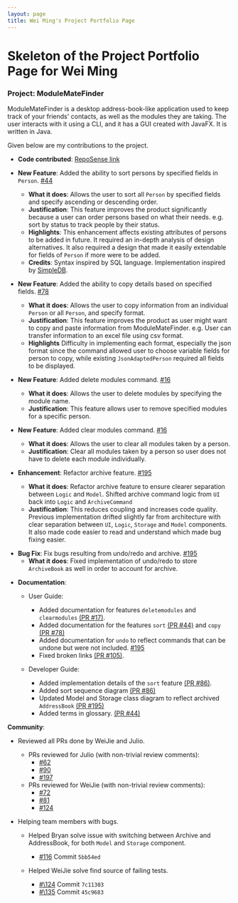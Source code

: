 ```yaml
---
layout: page
title: Wei Ming's Project Portfolio Page
---
```

# Skeleton of the Project Portfolio Page for Wei Ming

### Project: ModuleMateFinder

ModuleMateFinder is a desktop address-book-like application used to keep track of your friends' contacts, as well as the modules they are taking. The user interacts with it using a CLI, and it has a GUI created with JavaFX. It is written in Java.

Given below are my contributions to the project.

* **Code contributed**: [RepoSense link](https://nus-cs2103-ay2122s2.github.io/tp-dashboard/?search=&sort=groupTitle&sortWithin=title&timeframe=commit&mergegroup=&groupSelect=groupByRepos&breakdown=true&checkedFileTypes=docs~functional-code~test-code~other&since=2022-02-18&tabOpen=true&tabType=authorship&tabAuthor=lawwm&tabRepo=AY2122S2-CS2103T-T13-4%2Ftp%5Bmaster%5D&authorshipIsMergeGroup=false&authorshipFileTypes=docs~functional-code~test-code&authorshipIsBinaryFileTypeChecked=false)


* **New Feature**: Added the ability to sort persons by specified fields in `Person`. [#44](https://github.com/AY2122S2-CS2103T-T13-4/tp/pull/44)
  - **What it does**: Allows the user to sort all `Person` by specified fields and specify ascending or descending order.
  - **Justification**: This feature improves the product significantly because a user can order persons based on what their needs. e.g. sort by status to track people by their status.
  - **Highlights**: This enhancement affects existing attributes of persons to be added in future. It required an in-depth analysis of design alternatives. It also required a design that made it easily extendable for fields of `Person` if more were to be added.
  - **Credits**: Syntax inspired by SQL language. Implementation inspired by [SimpleDB](http://cs.bc.edu/~sciore/simpledb/).


* **New Feature**: Added the ability to copy details based on specified fields. [#78](https://github.com/AY2122S2-CS2103T-T13-4/tp/pull/78)
  - **What it does**: Allows the user to copy information from an individual `Person` or all `Person`, and specify format.
  - **Justification**: This feature improves the product as user might want to copy and paste information from ModuleMateFinder. 
    e.g. User can transfer information to an excel file using csv format.
  - **Highlights** Difficulty in implementing each format, especially the json format since the command 
  allowed user to choose variable fields for person to copy, while existing `JsonAdaptedPerson` required all fields to be displayed.
  

* **New Feature**: Added delete modules command. [#16](https://github.com/AY2122S2-CS2103T-T13-4/tp/pull/16)
  - **What it does**: Allows the user to delete modules by specifying the module name.
  - **Justification**: This feature allows user to remove specified modules for a specific person.


* **New Feature**: Added clear modules command. [#16](https://github.com/AY2122S2-CS2103T-T13-4/tp/pull/16)
  - **What it does**: Allows the user to clear all modules taken by a person.
  - **Justification**: Clear all modules taken by a person so user does not have to delete each module individually. 
  

* **Enhancement**: Refactor archive feature. [\#195](https://github.com/AY2122S2-CS2103T-T13-4/tp/pull/195)
  - **What it does**: Refactor archive feature to ensure clearer separation between `Logic` and `Model`. Shifted archive command logic from `UI` back into `Logic` and `ArchiveCommand` 
  - **Justification**: This reduces coupling and increases code quality. Previous implementation drifted slightly far from architecture with clear separation between `UI`, `Logic`, `Storage` and `Model` components.
  It also made code easier to read and understand which made bug fixing easier.

- **Bug Fix**: Fix bugs resulting from undo/redo and archive. [\#195](https://github.com/AY2122S2-CS2103T-T13-4/tp/pull/195)
  - **What it does**: Fixed implementation of undo/redo to store `ArchiveBook` as well in order to account for archive.

  

* **Documentation**:
  - User Guide:
    - Added documentation for features `deletemodules` and `clearmodules` [(PR #17)](https://github.com/AY2122S2-CS2103T-T13-4/tp/pull/17).
    - Added documentation for the features `sort` [(PR #44)](https://github.com/AY2122S2-CS2103T-T13-4/tp/pull/44) and `copy` [(PR #78)](https://github.com/AY2122S2-CS2103T-T13-4/tp/pull/78)
    - Added documentation for `undo` to reflect commands that can be undone but were not included. [\#195](https://github.com/AY2122S2-CS2103T-T13-4/tp/pull/195)
    - Fixed broken links [(PR #105)](https://github.com/AY2122S2-CS2103T-T13-4/tp/pull/105). 

  - Developer Guide:
    - Added implementation details of the `sort` feature [(PR #86)](https://github.com/AY2122S2-CS2103T-T13-4/tp/pull/86).
    - Added sort sequence diagram [(PR #86)](https://github.com/AY2122S2-CS2103T-T13-4/tp/pull/86)
    - Updated Model and Storage class diagram to reflect archived `AddressBook` [(PR #195)](https://github.com/AY2122S2-CS2103T-T13-4/tp/pull/195)
    - Added terms in glossary. [(PR #44)](https://github.com/AY2122S2-CS2103T-T13-4/tp/pull/44)


**Community**:
- Reviewed all PRs done by WeiJie and Julio.
  - PRs reviewed for Julio (with non-trivial review comments): 
    - [\#62](https://github.com/AY2122S2-CS2103T-T13-4/tp/pull/62) 
    - [\#90](https://github.com/AY2122S2-CS2103T-T13-4/tp/pull/90) 
    - [\#197](https://github.com/AY2122S2-CS2103T-T13-4/tp/pull/197) 
  - PRs reviewed for WeiJie (with non-trivial review comments): 
    - [\#72](https://github.com/AY2122S2-CS2103T-T13-4/tp/pull/72) 
    - [\#81](https://github.com/AY2122S2-CS2103T-T13-4/tp/pull/81)
    - [\#124](https://github.com/AY2122S2-CS2103T-T13-4/tp/pull/124)


- Helping team members with bugs.
  - Helped Bryan solve issue with switching between Archive and AddressBook, for both `Model` and `Storage` component.
    - [\#116](https://github.com/AY2122S2-CS2103T-T13-4/tp/pull/116) Commit `5bb54ed`
    
  - Helped WeiJie solve find source of failing tests.
    - [#\124](https://github.com/AY2122S2-CS2103T-T13-4/tp/pull/124) Commit `7c11303`
    - [#\135](https://github.com/AY2122S2-CS2103T-T13-4/tp/pull/135) Commit `45c9683`

    
  
